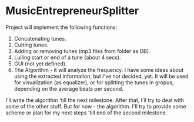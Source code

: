 MusicEntrepreneurSplitter
=========================

Project will implement the following functions:

1. Concatenating tunes.
2. Cutting tunes.
3. Adding or removing tunes (mp3 files from folder as DB).
4. Lulling start or end of a tune (about 4 secs).
5. GUI (not yet defined).
6. The Algorithm - it will analyze the frequency. I have some ideas about using the extracted information, but I've not decided, yet. It will be used for visualization (as equalizer), or for splitting the tunes in gropus, depending on the average beats per second.

I'll write the algorithm 'till the next milestone. After that, I'll try to deal with some of the other stuff. But for now - the algorithm. I'll try to provide some scheme or plan for my next steps 'till end of the second milestone.
